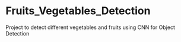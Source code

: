 # Fruits_Vegetables_Detection
Project to detect different vegetables and fruits using CNN for Object Detection
